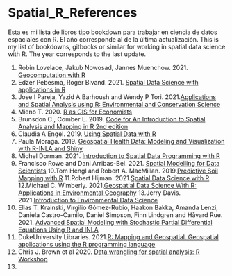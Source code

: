 # Spatial_R_References
Esta es mi lista de libros tipo bookdown para trabajar en ciencia de datos espaciales con R. El año corresponde al de la última actualización.
This is my list of bookdowns, gitbooks or similar for working in spatial data science with R. The year corresponds to the last update.

1. Robin Lovelace, Jakub Nowosad, Jannes Muenchow. 2021. [Geocomputation with R](https://geocompr.robinlovelace.net/)
2. Edzer Pebesma, Roger Bivand. 2021. [Spatial Data Science with applications in R](https://keen-swartz-3146c4.netlify.app/)
3. Jose I Pareja, Yazid A Barhoush and Wendy P Tori. 2021.[Applications and Spatial Analysis using R: Environmental and Conservation Science](https://bookdown.org/barhoushyazid/Earlham-R/)
4. Mieno T. 2020. [R as GIS for Economists](https://tmieno2.github.io/R-as-GIS-for-Economists/)
5. Brunsdon C., Comber L. 2019. [Code for An Introduction to Spatial Analysis and Mapping in R 2nd edition](https://bookdown.org/lexcomber/brunsdoncomber2e/)
6. Claudia A Engel. 2019. [Using Spatial Data with R](https://cengel.github.io/R-spatial/)
7. Paula Moraga. 2019. [Geospatial Health Data: Modeling and Visualization with R-INLA and Shiny](https://www.paulamoraga.com/book-geospatial/)
8. Michel Dorman. 2021. [Introduction to Spatial Data Programming with R](https://geobgu.xyz/r/)
9. Francisco Rowe and Dani Arribas-Bel. 2021. [Spatial Modelling for Data Scientists](https://gdsl-ul.github.io/san/)
10.Tom Hengl and Robert A. MacMillan. 2019.[Predictive Soil Mapping with R](https://soilmapper.org/)
11.Robert Hijman. 2021.[Spatial Data Science with R](https://rspatial.org/index.html)
12.Michael C. Wimberly. 2021.[Geospatial Data Science With R: Applications in Environmental Geography](https://bookdown.org/mcwimberly/gdswr-book/)
13.Jerry Davis. 2021.[Introduction to Environmental Data Science](https://bookdown.org/igisc/EnvDataSci/)
14. Elias T. Krainski, Virgilio Gómez-Rubio, Haakon Bakka, Amanda Lenzi, Daniela Castro-Camilo, Daniel Simpson, Finn Lindgren and Håvard Rue. 2021. [Advanced Spatial Modeling with Stochastic Partial Differential Equations Using R and INLA](https://becarioprecario.bitbucket.io/spde-gitbook/index.html)
13. DukeUniversity Libraries. 2021.[R: Mapping and Geospatial. Geospatial applications using the R programming language](https://guides.library.duke.edu/r-geospatial)
14. Chris J. Brown et al 2020. [Data wrangling for spatial analysis: R Workshop](https://www.seascapemodels.org/data/data-wrangling-spatial-course.html)
15. 
